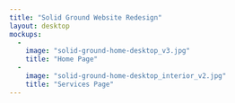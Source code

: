 ```yaml
---
title: "Solid Ground Website Redesign"
layout: desktop
mockups:
  -
    image: "solid-ground-home-desktop_v3.jpg"
    title: "Home Page"
  -
    image: "solid-ground-home-desktop_interior_v2.jpg"
    title: "Services Page"
---
```

